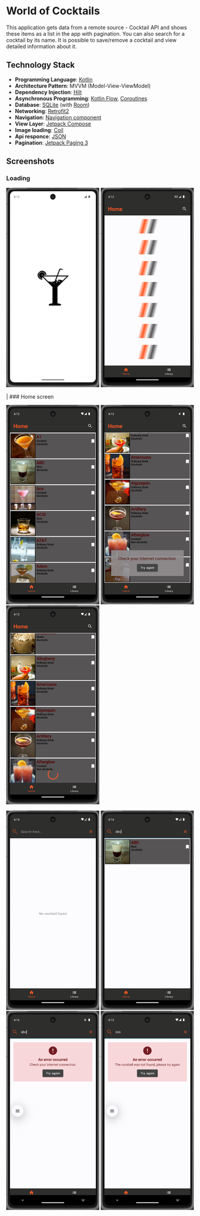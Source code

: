 # World of Cocktails

This application gets data from a remote source -  Cocktail API and shows these items as a list in the app with pagination. You can also search for a cocktail by its name.
It is possible to save/remove a cocktail and view detailed information about it.

## Technology Stack

- **Programming Language**: [Kotlin](https://kotlinlang.org/)
- **Architecture Pattern**: MVVM (Model-View-ViewModel)
- **Dependency Injection**: [Hilt](https://developer.android.com/training/dependency-injection/hilt-android)
- **Asynchronous Programming**: [Kotlin Flow](https://kotlinlang.org/docs/flow.html), [Coroutines](https://kotlinlang.org/docs/coroutines-overview.html)
- **Database**: [SQLite](https://www.sqlite.org/index.html) (with [Room](https://developer.android.com/training/data-storage/room))
- **Networking**: [Retrofit2](https://square.github.io/retrofit/)
- **Navigation**: [Navigation component](https://developer.android.com/develop/ui/compose/navigation)
- **View Layer**: [Jetpack Compose](https://developer.android.com/compose)
- **Image loading**: [Coil](https://coil-kt.github.io/coil/compose/)
- **Api responce**: [JSON](https://developer.mozilla.org/en-US/docs/Learn/JavaScript/Objects/JSON)
- **Pagination**: [Jetpack Paging 3](https://developer.android.com/topic/libraries/architecture/paging/v3-overview)


## Screenshots

### Loading

<p float="left">
  <img alt="Splash" src="screenshots/1.png" width="250">
  <img alt="Loading" src="screenshots/2.png" width="250">
</p>
                                            |
### Home screen

<p float="left">
  <img alt="SuccessList" src="screenshots/3.png" width="250">
  <img alt="NoInternet" src="screenshots/4.png" width="250">
  <img alt="DataLoading" src="screenshots/6.png" width="250">
</p>

<p float="left">
  <img alt="Search" src="screenshots/7.png" width="250">
  <img alt="Success" src="screenshots/8.png" width="250">
  <img alt="NoInternetByOne" src="screenshots/9.png" width="250">
  <img alt="NotFound" src="screenshots/10.png" width="250">
</p>

